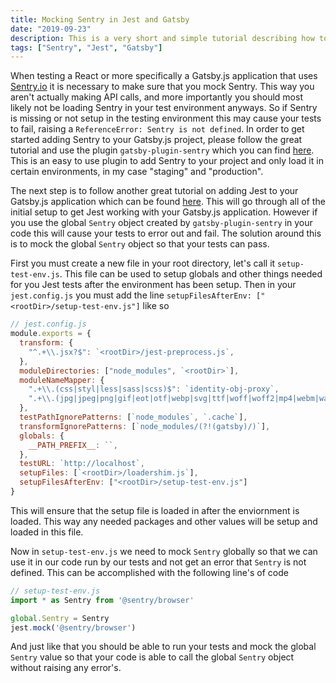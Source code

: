 ```yaml
---
title: Mocking Sentry in Jest and Gatsby
date: "2019-09-23"
description: This is a very short and simple tutorial describing how to mock [Sentry](https://sentry.io/) in the Jest testing framework and in a Gatsby.js application. This approach can be used in Jest only, but I will use Gatsby.js and their unit testing tutorial as a basis.
tags: ["Sentry", "Jest", "Gatsby"]
---
```


When testing a React or more specifically a Gatsby.js application that uses [Sentry.io](https://sentry.io/) it is necessary to make sure that you mock Sentry. This way you aren't actually making API calls, and more importantly you should most likely not be loading Sentry in your test environment anyways. So if Sentry is missing or not setup in the testing environment this may cause your tests to fail, raising a `ReferenceError: Sentry is not defined`. In order to get started adding Sentry to your Gatsby.js project, please follow the great tutorial and use the plugin `gatsby-plugin-sentry` which you can find [here](https://www.gatsbyjs.org/packages/gatsby-plugin-sentry/). This is an easy to use plugin to add Sentry to your project and only load it in certain environments, in my case "staging" and "production".

The next step is to follow another great tutorial on adding Jest to your Gatsby.js application which can be found [here](https://www.gatsbyjs.org/docs/unit-testing/). This will go through all of the initial setup to get Jest working with your Gatsby.js application. However if you use the global `Sentry` object created by `gatsby-plugin-sentry` in your code this will cause your tests to error out and fail. The solution around this is to mock the global `Sentry` object so that your tests can pass.

First you must create a new file in your root directory, let's call it `setup-test-env.js`. This file can be used to setup globals and other things needed for you Jest tests after the environment has been setup. Then in your `jest.config.js` you must add the line `setupFilesAfterEnv: ["<rootDir>/setup-test-env.js"]` like so

```js
// jest.config.js
module.exports = {
  transform: {
    "^.+\\.jsx?$": `<rootDir>/jest-preprocess.js`,
  },
  moduleDirectories: ["node_modules", `<rootDir>`],
  moduleNameMapper: {
    ".+\\.(css|styl|less|sass|scss)$": `identity-obj-proxy`,
    ".+\\.(jpg|jpeg|png|gif|eot|otf|webp|svg|ttf|woff|woff2|mp4|webm|wav|mp3|m4a|aac|oga)$": `<rootDir>/__mocks__/file-mock.js`,
  },
  testPathIgnorePatterns: [`node_modules`, `.cache`],
  transformIgnorePatterns: [`node_modules/(?!(gatsby)/)`],
  globals: {
    __PATH_PREFIX__: ``,
  },
  testURL: `http://localhost`,
  setupFiles: [`<rootDir>/loadershim.js`],
  setupFilesAfterEnv: ["<rootDir>/setup-test-env.js"]
}
```

This will ensure that the setup file is loaded in after the enviornment is loaded. This way any needed packages and other values will be setup and loaded in this file.

Now in `setup-test-env.js` we need to mock `Sentry` globally so that we can use it in our code run by our tests and not get an error that `Sentry` is not defined. This can be accomplished with the following line's of code
```js
// setup-test-env.js
import * as Sentry from '@sentry/browser'

global.Sentry = Sentry
jest.mock('@sentry/browser')
```
And just like that you should be able to run your tests and mock the global `Sentry` value so that your code is able to call the global `Sentry` object without raising any error's.
